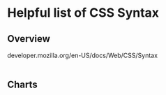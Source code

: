 # Helpful list of CSS Syntax
## Overview
developer.mozilla.org/en-US/docs/Web/CSS/Syntax
<br>
<br>
## Charts
